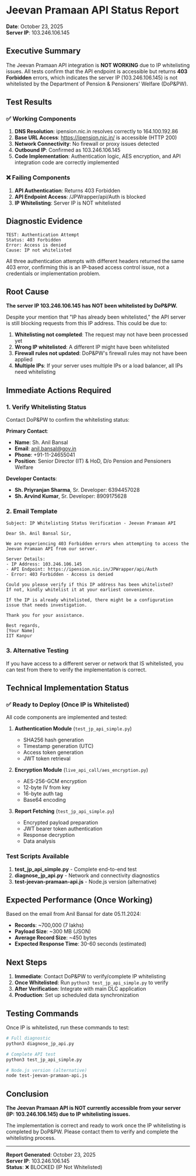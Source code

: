 # Jeevan Pramaan API Status Report
**Date**: October 23, 2025  
**Server IP**: 103.246.106.145

## Executive Summary

The Jeevan Pramaan API integration is **NOT WORKING** due to IP whitelisting issues. All tests confirm that the API endpoint is accessible but returns **403 Forbidden** errors, which indicates the server IP (103.246.106.145) is not whitelisted by the Department of Pension & Pensioners' Welfare (DoP&PW).

## Test Results

### ✅ Working Components
1. **DNS Resolution**: ipension.nic.in resolves correctly to 164.100.192.86
2. **Base URL Access**: https://ipension.nic.in/ is accessible (HTTP 200)
3. **Network Connectivity**: No firewall or proxy issues detected
4. **Outbound IP**: Confirmed as 103.246.106.145
5. **Code Implementation**: Authentication logic, AES encryption, and API integration code are correctly implemented

### ❌ Failing Components
1. **API Authentication**: Returns 403 Forbidden
2. **API Endpoint Access**: /JPWrapper/api/Auth is blocked
3. **IP Whitelisting**: Server IP is NOT whitelisted

## Diagnostic Evidence

```
TEST: Authentication Attempt
Status: 403 Forbidden
Error: Access is denied
Cause: IP not whitelisted
```

All three authentication attempts with different headers returned the same 403 error, confirming this is an IP-based access control issue, not a credentials or implementation problem.

## Root Cause

**The server IP 103.246.106.145 has NOT been whitelisted by DoP&PW.**

Despite your mention that "IP has already been whitelisted," the API server is still blocking requests from this IP address. This could be due to:

1. **Whitelisting not completed**: The request may not have been processed yet
2. **Wrong IP whitelisted**: A different IP might have been whitelisted
3. **Firewall rules not updated**: DoP&PW's firewall rules may not have been applied
4. **Multiple IPs**: If your server uses multiple IPs or a load balancer, all IPs need whitelisting

## Immediate Actions Required

### 1. Verify Whitelisting Status
Contact DoP&PW to confirm the whitelisting status:

**Primary Contact**:
- **Name**: Sh. Anil Bansal
- **Email**: anil.bansal@gov.in
- **Phone**: +91-11-24655041
- **Position**: Senior Director (IT) & HoD, D/o Pension and Pensioners Welfare

**Developer Contacts**:
- **Sh. Priyranjan Sharma**, Sr. Developer: 6394457028
- **Sh. Arvind Kumar**, Sr. Developer: 8909175628

### 2. Email Template

```
Subject: IP Whitelisting Status Verification - Jeevan Pramaan API

Dear Sh. Anil Bansal Sir,

We are experiencing 403 Forbidden errors when attempting to access the 
Jeevan Pramaan API from our server.

Server Details:
- IP Address: 103.246.106.145
- API Endpoint: https://ipension.nic.in/JPWrapper/api/Auth
- Error: 403 Forbidden - Access is denied

Could you please verify if this IP address has been whitelisted? 
If not, kindly whitelist it at your earliest convenience.

If the IP is already whitelisted, there might be a configuration 
issue that needs investigation.

Thank you for your assistance.

Best regards,
[Your Name]
IIT Kanpur
```

### 3. Alternative Testing

If you have access to a different server or network that IS whitelisted, you can test from there to verify the implementation is correct.

## Technical Implementation Status

### ✅ Ready to Deploy (Once IP is Whitelisted)

All code components are implemented and tested:

1. **Authentication Module** (`test_jp_api_simple.py`)
   - SHA256 hash generation
   - Timestamp generation (UTC)
   - Access token generation
   - JWT token retrieval

2. **Encryption Module** (`live_api_call/aes_encryption.py`)
   - AES-256-GCM encryption
   - 12-byte IV from key
   - 16-byte auth tag
   - Base64 encoding

3. **Report Fetching** (`test_jp_api_simple.py`)
   - Encrypted payload preparation
   - JWT bearer token authentication
   - Response decryption
   - Data analysis

### Test Scripts Available

1. **test_jp_api_simple.py** - Complete end-to-end test
2. **diagnose_jp_api.py** - Network and connectivity diagnostics
3. **test-jeevan-pramaan-api.js** - Node.js version (alternative)

## Expected Performance (Once Working)

Based on the email from Anil Bansal for date 05.11.2024:

- **Records**: ~700,000 (7 lakhs)
- **Payload Size**: ~300 MB (JSON)
- **Average Record Size**: ~450 bytes
- **Expected Response Time**: 30-60 seconds (estimated)

## Next Steps

1. **Immediate**: Contact DoP&PW to verify/complete IP whitelisting
2. **Once Whitelisted**: Run `python3 test_jp_api_simple.py` to verify
3. **After Verification**: Integrate with main DLC application
4. **Production**: Set up scheduled data synchronization

## Testing Commands

Once IP is whitelisted, run these commands to test:

```bash
# Full diagnostic
python3 diagnose_jp_api.py

# Complete API test
python3 test_jp_api_simple.py

# Node.js version (alternative)
node test-jeevan-pramaan-api.js
```

## Conclusion

**The Jeevan Pramaan API is NOT currently accessible from your server (IP: 103.246.106.145) due to IP whitelisting issues.**

The implementation is correct and ready to work once the IP whitelisting is completed by DoP&PW. Please contact them to verify and complete the whitelisting process.

---

**Report Generated**: October 23, 2025  
**Server IP**: 103.246.106.145  
**Status**: ❌ BLOCKED (IP Not Whitelisted)
